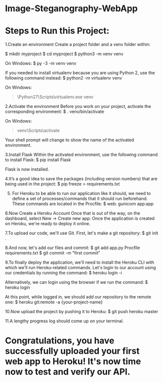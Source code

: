 # Image-Steganography-WebApp
# Steps to Run this Project:

1.Create an environment
  Create a project folder and a venv folder within:

  $ mkdir myproject
  $ cd myproject
  $ python3 -m venv venv

  On Windows:
  $ py -3 -m venv venv

  If you needed to install virtualenv because you are using Python 2, use the following command instead:
  $ python2 -m virtualenv venv

  On Windows:
  > \Python27\Scripts\virtualenv.exe venv

2.Activate the environment
  Before you work on your project, activate the corresponding environment:
  $ . venv/bin/activate

  On Windows:
  > venv\Scripts\activate

  Your shell prompt will change to show the name of the activated environment.

3.Install Flask
  Within the activated environment, use the following command to install Flask:
  $ pip install Flask

  Flask is now installed.

4.It’s a good idea to save the packages (including version numbers) that are being used in the project:
  $ pip freeze > requirements.txt

5. For Heroku to be able to run our application like it should, we need to define a set of processes/commands that it should run beforehand. 
    These commands are located in the Procfile:
    $ web: gunicorn app:app

6.Now Create a Heroku Account
  Once that is out of the way, on the dashboard, select New -> Create new app:
  Once the application is created on Heroku, we're ready to deploy it online.

7.To upload our code, we'll use Git. First, let's make a git repository:
  $ git init .
  
8.And now, let's add our files and commit:
  $ git add app.py Procfile requirements.txt
  $ git commit -m "first commit"
  
9.To finally deploy the application, we'll need to install the Heroku CLI with which we'll run Heroku-related commands. 
  Let's login to our account using our credentials by running the command:
  $ heroku login -i
  
  Alternatively, we can login using the browser if we run the command:
  $ heroku login

  At this point, while logged in, we should add our repository to the remote one:
  $ heroku git:remote -a {your-project-name}

10.Now upload the project by pushing it to Heroku:
  $ git push heroku master
  
11.A lengthy progress log should come up on your terminal.

# Congratulations, you have successfully uploaded your first web app to Heroku! It's now time now to test and verify our API.




